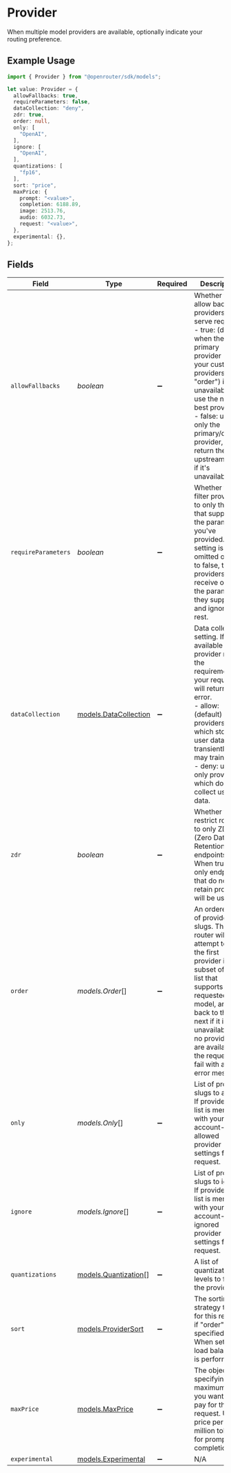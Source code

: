 # Provider

When multiple model providers are available, optionally indicate your routing preference.

## Example Usage

```typescript
import { Provider } from "@openrouter/sdk/models";

let value: Provider = {
  allowFallbacks: true,
  requireParameters: false,
  dataCollection: "deny",
  zdr: true,
  order: null,
  only: [
    "OpenAI",
  ],
  ignore: [
    "OpenAI",
  ],
  quantizations: [
    "fp16",
  ],
  sort: "price",
  maxPrice: {
    prompt: "<value>",
    completion: 6188.89,
    image: 2513.76,
    audio: 6032.73,
    request: "<value>",
  },
  experimental: {},
};
```

## Fields

| Field                                                                                                                                                                                                                                                                                | Type                                                                                                                                                                                                                                                                                 | Required                                                                                                                                                                                                                                                                             | Description                                                                                                                                                                                                                                                                          | Example                                                                                                                                                                                                                                                                              |
| ------------------------------------------------------------------------------------------------------------------------------------------------------------------------------------------------------------------------------------------------------------------------------------ | ------------------------------------------------------------------------------------------------------------------------------------------------------------------------------------------------------------------------------------------------------------------------------------ | ------------------------------------------------------------------------------------------------------------------------------------------------------------------------------------------------------------------------------------------------------------------------------------ | ------------------------------------------------------------------------------------------------------------------------------------------------------------------------------------------------------------------------------------------------------------------------------------ | ------------------------------------------------------------------------------------------------------------------------------------------------------------------------------------------------------------------------------------------------------------------------------------ |
| `allowFallbacks`                                                                                                                                                                                                                                                                     | *boolean*                                                                                                                                                                                                                                                                            | :heavy_minus_sign:                                                                                                                                                                                                                                                                   | Whether to allow backup providers to serve requests<br/>- true: (default) when the primary provider (or your custom providers in "order") is unavailable, use the next best provider.<br/>- false: use only the primary/custom provider, and return the upstream error if it's unavailable.<br/> |                                                                                                                                                                                                                                                                                      |
| `requireParameters`                                                                                                                                                                                                                                                                  | *boolean*                                                                                                                                                                                                                                                                            | :heavy_minus_sign:                                                                                                                                                                                                                                                                   | Whether to filter providers to only those that support the parameters you've provided. If this setting is omitted or set to false, then providers will receive only the parameters they support, and ignore the rest.                                                                |                                                                                                                                                                                                                                                                                      |
| `dataCollection`                                                                                                                                                                                                                                                                     | [models.DataCollection](../models/datacollection.md)                                                                                                                                                                                                                                 | :heavy_minus_sign:                                                                                                                                                                                                                                                                   | Data collection setting. If no available model provider meets the requirement, your request will return an error.<br/>- allow: (default) allow providers which store user data non-transiently and may train on it<br/>- deny: use only providers which do not collect user data.<br/> | deny                                                                                                                                                                                                                                                                                 |
| `zdr`                                                                                                                                                                                                                                                                                | *boolean*                                                                                                                                                                                                                                                                            | :heavy_minus_sign:                                                                                                                                                                                                                                                                   | Whether to restrict routing to only ZDR (Zero Data Retention) endpoints. When true, only endpoints that do not retain prompts will be used.                                                                                                                                          | true                                                                                                                                                                                                                                                                                 |
| `order`                                                                                                                                                                                                                                                                              | *models.Order*[]                                                                                                                                                                                                                                                                     | :heavy_minus_sign:                                                                                                                                                                                                                                                                   | An ordered list of provider slugs. The router will attempt to use the first provider in the subset of this list that supports your requested model, and fall back to the next if it is unavailable. If no providers are available, the request will fail with an error message.      |                                                                                                                                                                                                                                                                                      |
| `only`                                                                                                                                                                                                                                                                               | *models.Only*[]                                                                                                                                                                                                                                                                      | :heavy_minus_sign:                                                                                                                                                                                                                                                                   | List of provider slugs to allow. If provided, this list is merged with your account-wide allowed provider settings for this request.                                                                                                                                                 |                                                                                                                                                                                                                                                                                      |
| `ignore`                                                                                                                                                                                                                                                                             | *models.Ignore*[]                                                                                                                                                                                                                                                                    | :heavy_minus_sign:                                                                                                                                                                                                                                                                   | List of provider slugs to ignore. If provided, this list is merged with your account-wide ignored provider settings for this request.                                                                                                                                                |                                                                                                                                                                                                                                                                                      |
| `quantizations`                                                                                                                                                                                                                                                                      | [models.Quantization](../models/quantization.md)[]                                                                                                                                                                                                                                   | :heavy_minus_sign:                                                                                                                                                                                                                                                                   | A list of quantization levels to filter the provider by.                                                                                                                                                                                                                             |                                                                                                                                                                                                                                                                                      |
| `sort`                                                                                                                                                                                                                                                                               | [models.ProviderSort](../models/providersort.md)                                                                                                                                                                                                                                     | :heavy_minus_sign:                                                                                                                                                                                                                                                                   | The sorting strategy to use for this request, if "order" is not specified. When set, no load balancing is performed.                                                                                                                                                                 | price                                                                                                                                                                                                                                                                                |
| `maxPrice`                                                                                                                                                                                                                                                                           | [models.MaxPrice](../models/maxprice.md)                                                                                                                                                                                                                                             | :heavy_minus_sign:                                                                                                                                                                                                                                                                   | The object specifying the maximum price you want to pay for this request. USD price per million tokens, for prompt and completion.                                                                                                                                                   |                                                                                                                                                                                                                                                                                      |
| `experimental`                                                                                                                                                                                                                                                                       | [models.Experimental](../models/experimental.md)                                                                                                                                                                                                                                     | :heavy_minus_sign:                                                                                                                                                                                                                                                                   | N/A                                                                                                                                                                                                                                                                                  |                                                                                                                                                                                                                                                                                      |